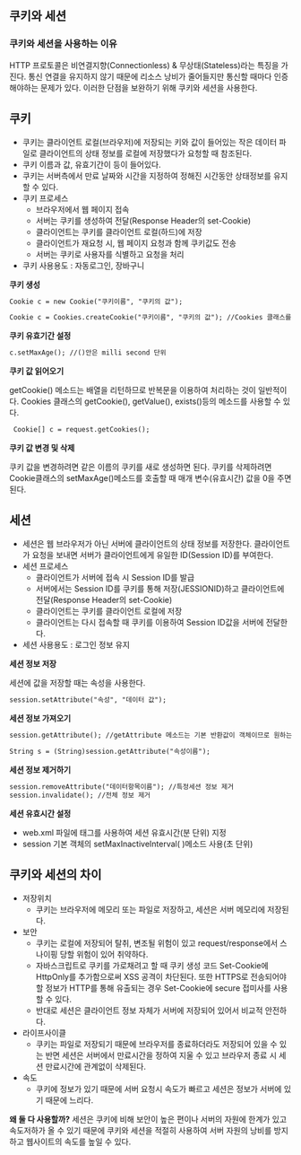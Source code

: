 ## 쿠키와 세션

### 쿠키와 세션을 사용하는 이유

HTTP 프로토콜은 비연결지향(Connectionless) & 무상태(Stateless)라는 특징을 가진다. 통신 연결을 유지하지 않기 때문에 리소스 낭비가 줄어들지만 통신할 때마다 인증해야하는 문제가 있다. 이러한 단점을 보완하기 위해 쿠키와 세션을 사용한다.

## 쿠키

- 쿠키는 클라이언트 로컬(브라우저)에 저장되는 키와 값이 들어있는 작은 데이터 파일로 클라이언트의 상태 정보를 로컬에 저장했다가 요청할 때 참조된다.
- 쿠키 이름과 값, 유효기간이 등이 들어있다.
- 쿠키는 서버측에서 만료 날짜와 시간을 지정하여 정해진 시간동안 상태정보를 유지할 수 있다.
- 쿠키 프로세스
  - 브라우저에서 웹 페이지 접속
  - 서버는 쿠키를 생성하여 전달(Response Header의 set-Cookie)
  - 클라이언트는 쿠키를 클라이언트 로컬(하드)에 저장
  - 클라이언트가 재요청 시, 웹 페이지 요청과 함께 쿠키값도 전송
  - 서버는 쿠키로 사용자를 식별하고 요청을 처리
- 쿠키 사용용도 : 자동로그인, 장바구니 
 
**쿠키 생성**

```jsp
Cookie c = new Cookie("쿠키이름", "쿠키의 값");
```
  
```jsp
Cookie c = Cookies.createCookie("쿠키이름", "쿠키의 값"); //Cookies 클래스를 이용하여 생성
```

**쿠키 유효기간 설정**

```jsp
c.setMaxAge(); //()안은 milli second 단위
```

**쿠키 값 읽어오기**

getCookie() 메소드는 배열을 리턴하므로 반복문을 이용하여 처리하는 것이 일반적이다. Cookies 클래스의 getCookie(), getValue(), exists()등의 메소드를 사용할 수 있다.

```jsp
 Cookie[] c = request.getCookies();
```
 
**쿠키 값 변경 및 삭제**

쿠키 값을 변경하려면 같은 이름의 쿠키를 새로 생성하면 된다. 쿠키를 삭제하려면 Cookie클래스의 setMaxAge()메소드를 호출할 때 매개 변수(유효시간) 값을 0을 주면 된다.

## 세션

- 세션은 웹 브라우저가 아닌 서버에 클라이언트의 상태 정보를 저장한다. 클라이언트가 요청을 보내면 서버가 클라이언트에게 유일한 ID(Session ID)를 부여한다.
- 세션 프로세스
  - 클라이언트가 서버에 접속 시 Session ID를 발급
  - 서버에서는 Session ID를 쿠키를 통해 저장(JESSIONID)하고 클라이언트에 전달(Response Header의 set-Cookie)
  - 클라이언트는 쿠키를 클라이언트 로컬에 저장
  - 클라이언트는 다시 접속할 때 쿠키를 이용하여 Session ID값을 서버에 전달한다.
- 세션 사용용도 : 로그인 정보 유지
  
**세션 정보 저장**

세션에 값을 저장할 때는 속성을 사용한다.

```jsp
session.setAttribute("속성", "데이터 값");
```
  
**세션 정보 가져오기**

```jsp
session.getAttribute(); //getAttribute 메소드는 기본 반환값이 객체이므로 원하는 데이터 타입으로 캐스팅 해주어야 한다.
 
String s = (String)session.getAttribute("속성이름");
```
  
**세션 정보 제거하기**

```jsp
session.removeAttribute("데이터항목이름"); //특정세션 정보 제거
session.invalidate(); //전체 정보 제거
```

**세션 유효시간 설정**
- web.xml 파일에 <session-config>태그를 사용하여 세션 유효시간(분 단위) 지정
- session 기본 객체의 setMaxInactiveInterval( )메소드 사용(초 단위)
  
## 쿠키와 세션의 차이
  
- 저장위치
  - 쿠키는 브라우저에 메모리 또는 파일로 저장하고, 세션은 서버 메모리에 저장된다.
- 보안
  - 쿠키는 로컬에 저장되어 탈취, 변조될 위험이 있고 request/response에서 스나이핑 당할 위험이 있어 취약하다. 
  - 자바스크립트로 쿠키를 가로채려고 할 때 쿠키 생성 코드 Set-Cookie에 HttpOnly를 추가함으로써 XSS 공격이 차단된다. 또한 HTTPS로 전송되어야 할 정보가 HTTP를 통해 유출되는 경우 Set-Cookie에 secure 접미사를 사용할 수 있다.
  - 반대로 세션은 클라이언트 정보 자체가 서버에 저장되어 있어서 비교적 안전하다.
- 라이프사이클
  - 쿠키는 파일로 저장되기 때문에 브라우저를 종료하더라도 저장되어 있을 수 있는 반면 세션은 서버에서 만료시간을 정하여 지울 수 있고 브라우저 종료 시 세션 만료시간에 관계없이 삭제된다.
- 속도
  - 쿠키에 정보가 있기 때문에 서버 요청시 속도가 빠르고 세션은 정보가 서버에 있기 때문에 느리다.

**왜 둘 다 사용할까?**
세션은 쿠키에 비해 보안이 높은 편이나 서버의 자원에 한계가 있고 속도저하가 올 수 있기 때문에 쿠키와 세션을 적절히 사용하여 서버 자원의 낭비를 방지하고 웹사이트의 속도를 높일 수 있다.
